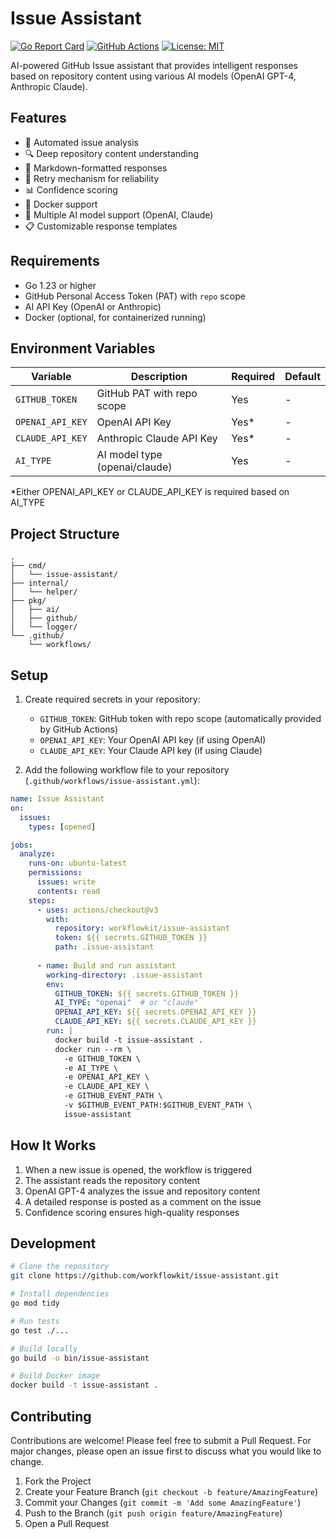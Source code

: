 # Issue Assistant

[![Go Report Card](https://goreportcard.com/badge/github.com/workflowkit/issue-assistant)](https://goreportcard.com/report/github.com/workflowkit/issue-assistant)
[![GitHub Actions](https://github.com/workflowkit/issue-assistant/workflows/issue-analyzer/badge.svg)](https://github.com/workflowkit/issue-assistant/actions)
[![License: MIT](https://img.shields.io/badge/License-MIT-yellow.svg)](https://opensource.org/licenses/MIT)

AI-powered GitHub Issue assistant that provides intelligent responses based on repository content using various AI models (OpenAI GPT-4, Anthropic Claude).

## Features

- 🤖 Automated issue analysis
- 🔍 Deep repository content understanding
- 📝 Markdown-formatted responses
- 🔄 Retry mechanism for reliability
- 📊 Confidence scoring
- 🚀 Docker support
- 🧠 Multiple AI model support (OpenAI, Claude)
- 📋 Customizable response templates

## Requirements

- Go 1.23 or higher
- GitHub Personal Access Token (PAT) with `repo` scope
- AI API Key (OpenAI or Anthropic)
- Docker (optional, for containerized running)

## Environment Variables

| Variable | Description | Required | Default |
|----------|-------------|----------|---------|
| `GITHUB_TOKEN` | GitHub PAT with repo scope | Yes | - |
| `OPENAI_API_KEY` | OpenAI API Key | Yes* | - |
| `CLAUDE_API_KEY` | Anthropic Claude API Key | Yes* | - |
| `AI_TYPE` | AI model type (openai/claude) | Yes | - |

*Either OPENAI_API_KEY or CLAUDE_API_KEY is required based on AI_TYPE

## Project Structure

```
.
├── cmd/
│   └── issue-assistant/
├── internal/
│   └── helper/
├── pkg/
│   ├── ai/
│   ├── github/
│   └── logger/
└── .github/
    └── workflows/
```

## Setup

1. Create required secrets in your repository:
   - `GITHUB_TOKEN`: GitHub token with repo scope (automatically provided by GitHub Actions)
   - `OPENAI_API_KEY`: Your OpenAI API key (if using OpenAI)
   - `CLAUDE_API_KEY`: Your Claude API key (if using Claude)

2. Add the following workflow file to your repository (`.github/workflows/issue-assistant.yml`):

```yaml
name: Issue Assistant
on:
  issues:
    types: [opened]

jobs:
  analyze:
    runs-on: ubuntu-latest
    permissions:
      issues: write
      contents: read
    steps:
      - uses: actions/checkout@v3
        with:
          repository: workflowkit/issue-assistant
          token: ${{ secrets.GITHUB_TOKEN }}
          path: .issue-assistant
      
      - name: Build and run assistant
        working-directory: .issue-assistant
        env:
          GITHUB_TOKEN: ${{ secrets.GITHUB_TOKEN }}
          AI_TYPE: "openai"  # or "claude"
          OPENAI_API_KEY: ${{ secrets.OPENAI_API_KEY }}
          CLAUDE_API_KEY: ${{ secrets.CLAUDE_API_KEY }}
        run: |
          docker build -t issue-assistant .
          docker run --rm \
            -e GITHUB_TOKEN \
            -e AI_TYPE \
            -e OPENAI_API_KEY \
            -e CLAUDE_API_KEY \
            -e GITHUB_EVENT_PATH \
            -v $GITHUB_EVENT_PATH:$GITHUB_EVENT_PATH \
            issue-assistant
```

## How It Works

1. When a new issue is opened, the workflow is triggered
2. The assistant reads the repository content
3. OpenAI GPT-4 analyzes the issue and repository content
4. A detailed response is posted as a comment on the issue
5. Confidence scoring ensures high-quality responses

## Development

```bash
# Clone the repository
git clone https://github.com/workflowkit/issue-assistant.git

# Install dependencies
go mod tidy

# Run tests
go test ./...

# Build locally
go build -o bin/issue-assistant

# Build Docker image
docker build -t issue-assistant .
```

## Contributing

Contributions are welcome! Please feel free to submit a Pull Request. For major changes, please open an issue first to discuss what you would like to change.

1. Fork the Project
2. Create your Feature Branch (`git checkout -b feature/AmazingFeature`)
3. Commit your Changes (`git commit -m 'Add some AmazingFeature'`)
4. Push to the Branch (`git push origin feature/AmazingFeature`)
5. Open a Pull Request

